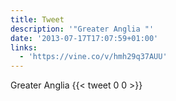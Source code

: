 ```yaml
---
title: Tweet
description: '"Greater Anglia "'
date: '2013-07-17T17:07:59+01:00'
links:
  - 'https://vine.co/v/hmh29q37AUU'
---
```

Greater Anglia 
      {{< tweet 0 0 >}}
    

